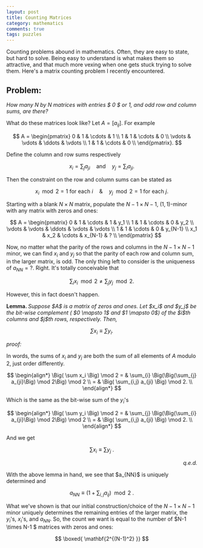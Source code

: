 ```yaml
---
layout: post
title: Counting Matrices
category: mathematics 
comments: true
tags: puzzles
---
```


Counting problems abound in mathematics. Often, they are easy to state, but hard to solve. Being easy to understand is what makes them so attractive, and that much more vexing when one gets stuck trying to solve them. Here's a matrix counting problem I recently encountered.

## Problem:
*How many $N$ by $N$ matrices with entries $ 0 $ or $1$, and odd row and column sums, are there?*

What do these matrices look like? Let $A = [a_{ij}]$. For example <!--more-->

$$
	A = \begin{pmatrix}
		0  & 1  & \cdots & 1 \\
		1  & 1 &  \cdots & 0 \\
		\vdots & \vdots & \ddots & \vdots \\
		1  & 1 &  \cdots & 0 \\
	\end{pmatrix}.		
$$

Define the column and row sums respectively

$$
 	x_i = \sum_{j} a_{ji} \quad \text{and} \quad y_j = \sum_{i} a_{ji}.
$$

Then the constraint on the row and column sums can be stated as  

$$
	x_i \mod 2  = 1 \text{ for each } i \quad \& \quad y_j \mod 2 = 1 \text{ for each } j.
$$

Starting with a blank $N \times N$ matrix, populate the $N-1 \times N-1$, $(1,1)$-minor with any matrix with zeros and ones: 

$$
	A = \begin{pmatrix}
		0  & 1  & \cdots & 1                         & y_1  \\
		1  & 1 &  \cdots & 0                         & y_2  \\
		\vdots & \vdots & \ddots & \vdots   & \vdots  \\
		1  & 1 &  \cdots & 0                         & y_{N-1}  \\
		x_1 & x_2  & \cdots  & x_{N-1}                     & ?   \\		
	\end{pmatrix}
$$

Now, no matter what the parity of the rows and columns in the $N-1 \times N-1$ minor, we can find $x_i$ and $y_j$ so that the parity of each row and column sum, in the larger matrix, is odd. The only thing left to consider is the uniqueness of $a_{NN} = ?$. Right. It's totally conceivable that

$$
	\sum_{i} x_i \mod 2 \neq \sum_{j} y_j \mod 2. 
$$ 

However, this in fact doesn't happen. 
<p><strong>Lemma. </strong> <em>Suppose $A$ is a matrix of zeros and ones. Let $x_i$ and $y_j$ be the bit-wise complement ( $0 \mapsto 1$ and $1 \mapsto 0$) of the $i$th columns and $j$th rows, respectively. Then,

$$
	\sum x_i \equiv \sum y_i  . 
$$
</em></p>

<p><em>proof:</em></p>

In words, the sums of ${x_i}$ and ${y_j}$ are both the sum of all elements of $A$ modulo $2$, just order differently.

$$
\begin{align*}
	\Big( \sum x_i \Big) \mod 2 = &  \sum_{i} \Big(\Big(\sum_{j} a_{ji}\Big) \mod 2\Big) \mod 2 \\
								= &  \Big( \sum_{i,j} a_{ji} \Big) \mod 2. \\  
\end{align*}
$$

Which is the same as the bit-wise sum of the $y_i$'s

$$
\begin{align*}
	\Big( \sum y_i \Big) \mod 2 = &  \sum_{j} \Big(\Big(\sum_{i} a_{ji}\Big) \mod 2\Big) \mod 2 \\
								= &  \Big( \sum_{i,j} a_{ji} \Big) \mod 2. \\  
\end{align*}
$$

And we get

$$ 
	\sum x_i  \equiv \sum y_j \ .
$$

<div align="right">
	<p><em>q.e.d.</em></p>
</div>
With the above lemma in hand, we see that $a_{NN}$ is uniquely determined and

$$ 
	a_{NN} \equiv \Big( 1  + \sum_{i,j} a_{ij} \Big) \mod 2  \ .
$$

What we've shown is that our initial construction/choice of the $N-1 \times N-1$ minor uniquely determines the remaining entries of the larger matrix, the $y_i$'s, $x_i$'s, and $a_{NN}$. So, the count we want is equal to the number of $N-1 \times N-1 $ matrices with zeros and ones:

$$
	\boxed{ \mathbf{2^{(N-1)^2} }}
$$